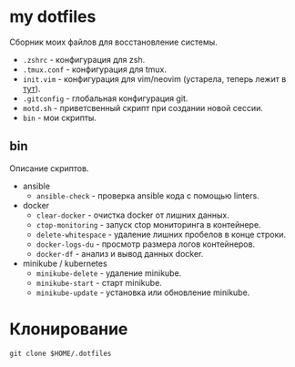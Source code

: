 # my dotfiles

Сборник моих файлов для восстановление системы.

* `.zshrc` - конфигурация для zsh.
* `.tmux.conf` - конфигурация для tmux.
* `init.vim` - конфигурация для vim/neovim (устарела, теперь лежит в [тут](https://github.com/KotDimos/KotNVim)).
* `.gitconfig` - глобальная конфигурация git.
* `motd.sh` - приветсвенный скрипт при создании новой сессии.
* `bin` - мои скрипты.

## bin

Описание скриптов.

* ansible
    * `ansible-check` - проверка ansible кода с помощью linters.
* docker
    * `clear-docker` - очистка docker от лишних данных.
    * `ctop-monitoring` - запуск ctop мониторинга в контейнере.
    * `delete-whitespace` - удаление лишних пробелов в конце строки.
    * `docker-logs-du` - просмотр размера логов контейнеров.
    * `docker-df` - анализ и вывод данных docker.
* minikube / kubernetes
    * `minikube-delete` - удаление minikube.
    * `minikube-start` - старт minikube.
    * `minikube-update` - установка или обновление minikube.

# Клонирование

    git clone $HOME/.dotfiles
